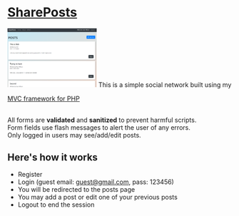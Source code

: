 # [SharePosts](https://limitless-bayou-30385.herokuapp.com)
<img src="./public/images/shareposts.PNG" width="200px">
This is a simple social network built using my 

[MVC framework for PHP](https://github.com/EwilsonS/wilsonmvcphp)

<br>All forms are <strong>validated</strong> and <strong>sanitized</strong> to prevent harmful scripts.<br>
Form fields use flash messages to alert the user of any errors.<br>
Only logged in users may see/add/edit posts.<br>

## Here's how it works
* Register 
* Login (guest email: guest@gmail.com,  pass: 123456)
* You will be redirected to the posts page
* You may add a post or edit one of your previous posts
* Logout to end the session
